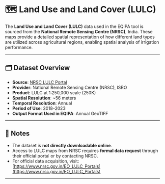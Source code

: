 # 🗺️ Land Use and Land Cover (LULC)

The **Land Use and Land Cover (LULC)** data used in the EQIPA tool is sourced from the **National Remote Sensing Centre (NRSC)**, India. These maps provide a detailed spatial representation of how different land types are utilized across agricultural regions, enabling spatial analysis of irrigation performance.

---

## 🗂️ Dataset Overview

- **Source**: [NRSC LULC Portal](https://www.nrsc.gov.in/EO_LULC_Portals/)
- **Provider**: National Remote Sensing Centre (NRSC), ISRO
- **Product**: LULC at 1:250,000 scale (250K)
- **Spatial Resolution**: ~56 meters
- **Temporal Resolution**: Annual
- **Period of Use**: 2018–2023
- **Output Format Used in EQIPA**: Annual GeoTIFF

---

## 📌 Notes

- The dataset is **not directly downloadable online**.
- Access to LULC maps from NRSC requires **formal data request** through their official portal or by contacting NRSC.
- For official data acquisition, visit: [https://www.nrsc.gov.in/EO_LULC_Portals](https://www.nrsc.gov.in/EO_LULC_Portals)

---

